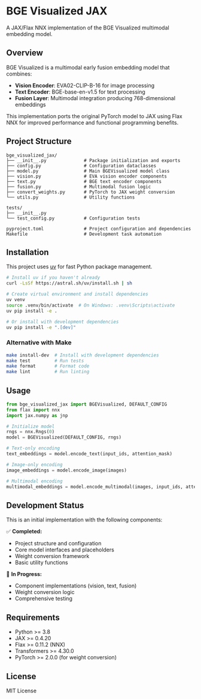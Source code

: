 # BGE Visualized JAX

A JAX/Flax NNX implementation of the BGE Visualized multimodal embedding model.

## Overview

BGE Visualized is a multimodal early fusion embedding model that combines:
- **Vision Encoder**: EVA02-CLIP-B-16 for image processing
- **Text Encoder**: BGE-base-en-v1.5 for text processing  
- **Fusion Layer**: Multimodal integration producing 768-dimensional embeddings

This implementation ports the original PyTorch model to JAX using Flax NNX for improved performance and functional programming benefits.

## Project Structure

```
bge_visualized_jax/
├── __init__.py              # Package initialization and exports
├── config.py                # Configuration dataclasses
├── model.py                 # Main BGEVisualized model class
├── vision.py                # EVA vision encoder components
├── text.py                  # BGE text encoder components  
├── fusion.py                # Multimodal fusion logic
├── convert_weights.py       # PyTorch to JAX weight conversion
└── utils.py                 # Utility functions

tests/
├── __init__.py
└── test_config.py           # Configuration tests

pyproject.toml               # Project configuration and dependencies
Makefile                     # Development task automation
```

## Installation

This project uses [uv](https://github.com/astral-sh/uv) for fast Python package management.

```bash
# Install uv if you haven't already
curl -LsSf https://astral.sh/uv/install.sh | sh

# Create virtual environment and install dependencies
uv venv
source .venv/bin/activate  # On Windows: .venv\Scripts\activate
uv pip install -e .

# Or install with development dependencies
uv pip install -e ".[dev]"
```

### Alternative with Make

```bash
make install-dev  # Install with development dependencies
make test         # Run tests
make format       # Format code
make lint         # Run linting
```

## Usage

```python
from bge_visualized_jax import BGEVisualized, DEFAULT_CONFIG
from flax import nnx
import jax.numpy as jnp

# Initialize model
rngs = nnx.Rngs(0)
model = BGEVisualized(DEFAULT_CONFIG, rngs)

# Text-only encoding
text_embeddings = model.encode_text(input_ids, attention_mask)

# Image-only encoding  
image_embeddings = model.encode_image(images)

# Multimodal encoding
multimodal_embeddings = model.encode_multimodal(images, input_ids, attention_mask)
```

## Development Status

This is an initial implementation with the following components:

✅ **Completed:**
- Project structure and configuration
- Core model interfaces and placeholders
- Weight conversion framework
- Basic utility functions

🚧 **In Progress:**
- Component implementations (vision, text, fusion)
- Weight conversion logic
- Comprehensive testing

## Requirements

- Python >= 3.8
- JAX >= 0.4.20
- Flax >= 0.11.2 (NNX)
- Transformers >= 4.30.0
- PyTorch >= 2.0.0 (for weight conversion)

## License

MIT License